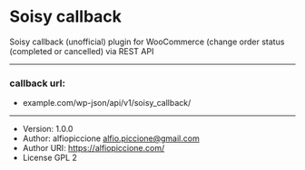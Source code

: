 # Soisy callback
Soisy callback (unofficial) plugin for WooCommerce (change order status (completed or cancelled) via REST API 

<hr>

### callback url: 
* example.com/wp-json/api/v1/soisy_callback/

<hr>

* Version: 1.0.0
* Author: alfiopiccione <alfio.piccione@gmail.com>
* Author URI: https://alfiopiccione.com/
* License GPL 2